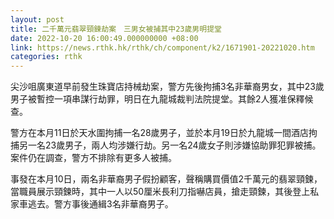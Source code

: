 ```yaml
---
layout: post
title: 二千萬元翡翠頸鍊劫案　三男女被捕其中23歲男明提堂
date: 2022-10-20 16:00:49.000000000 +08:00
link: https://news.rthk.hk/rthk/ch/component/k2/1671901-20221020.htm
categories: rthk
---
```


尖沙咀廣東道早前發生珠寶店持械劫案，警方先後拘捕3名非華裔男女，其中23歲男子被暫控一項串謀行劫罪，明日在九龍城裁判法院提堂。其餘2人獲准保釋候查。

警方在本月11日於天水圍拘捕一名28歲男子，並於本月19日於九龍城一間酒店拘捕另一名23歲男子，兩人均涉嫌行劫。另一名24歲女子則涉嫌協助罪犯罪被捕。案件仍在調查，警方不排除有更多人被捕。

事發在本月10日，兩名非華裔男子假扮顧客，聲稱購買價值2千萬元的翡翠頸鍊，當職員展示頸鍊時，其中一人以50厘米長利刀指嚇店員，搶走頸鍊，其後登上私家車逃去。警方事後通緝3名非華裔男子。
